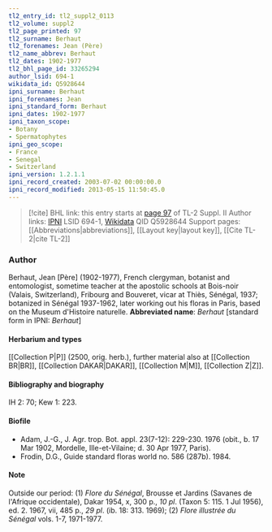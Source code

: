 ```yaml
---
tl2_entry_id: tl2_suppl2_0113
tl2_volume: suppl2
tl2_page_printed: 97
tl2_surname: Berhaut
tl2_forenames: Jean (Père)
tl2_name_abbrev: Berhaut
tl2_dates: 1902-1977
tl2_bhl_page_id: 33265294
author_lsid: 694-1
wikidata_id: Q5928644
ipni_surname: Berhaut
ipni_forenames: Jean
ipni_standard_form: Berhaut
ipni_dates: 1902-1977
ipni_taxon_scope: 
- Botany
- Spermatophytes
ipni_geo_scope: 
- France
- Senegal
- Switzerland
ipni_version: 1.2.1.1
ipni_record_created: 2003-07-02 00:00:00.0
ipni_record_modified: 2013-05-15 11:50:45.0
---
```


> [!cite] BHL link: this entry starts at [page 97](https://www.biodiversitylibrary.org/page/33265294) of TL-2 Suppl. II
> Author links: [IPNI](https://www.ipni.org/a/694-1) LSID 694-1, [Wikidata](https://www.wikidata.org/wiki/Q5928644) QID Q5928644
> Support pages: [[Abbreviations|abbreviations]], [[Layout key|layout key]], [[Cite TL-2|cite TL-2]]

### Author

Berhaut, Jean \[Père\] (1902-1977), French clergyman, botanist and entomologist, sometime teacher at the apostolic schools at Bois-noir (Valais, Switzerland), Fribourg and Bouveret, vicar at Thiès, Sénégal, 1937; botanized in Sénégal 1937-1962, later working out his floras in Paris, based on the Museum d'Histoire naturelle. 
**Abbreviated name**: *Berhaut* \[standard form in IPNI: *Berhaut*\]

#### Herbarium and types

[[Collection P|P]] (2500, orig. herb.), further material also at [[Collection BR|BR]], [[Collection DAKAR|DAKAR]], [[Collection M|M]], [[Collection Z|Z]].

#### Bibliography and biography

IH 2: 70; Kew 1: 223.

#### Biofile

- Adam, J.-G., J. Agr. trop. Bot. appl. 23(7-12): 229-230. 1976 (obit., b. 17 Mar 1902, Mordelle, Ille-et-Vilaine; d. 30 Apr 1977, Paris).
- Frodin, D.G., Guide standard floras world no. 586 (287b). 1984.

#### Note

Outside our period: (1) *Flore du Sénégal*, Brousse et Jardins (Savanes de l'Afrique occidentale), Dakar 1954, x, 300 p., *10 pl*. (Taxon 5: 115. 1 Jul 1956), ed. 2. 1967, vii, 485 p., *29 pl*. (ib. 18: 313. 1969); (2) *Flore illustrée du Sénégal* vols. 1-7, 1971-1977.

